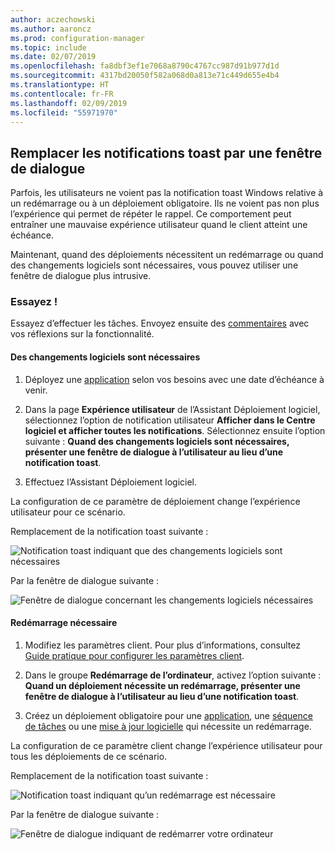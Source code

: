 ```yaml
---
author: aczechowski
ms.author: aaroncz
ms.prod: configuration-manager
ms.topic: include
ms.date: 02/07/2019
ms.openlocfilehash: fa8dbf3ef1e7068a8790c4767cc987d91b977d1d
ms.sourcegitcommit: 4317bd20050f582a068d0a813e71c449d655e4b4
ms.translationtype: HT
ms.contentlocale: fr-FR
ms.lasthandoff: 02/09/2019
ms.locfileid: "55971970"
---
```

## <a name="bkmk_impact"></a> Remplacer les notifications toast par une fenêtre de dialogue
<!--3555947-->

Parfois, les utilisateurs ne voient pas la notification toast Windows relative à un redémarrage ou à un déploiement obligatoire. Ils ne voient pas non plus l’expérience qui permet de répéter le rappel. Ce comportement peut entraîner une mauvaise expérience utilisateur quand le client atteint une échéance.

Maintenant, quand des déploiements nécessitent un redémarrage ou quand des changements logiciels sont nécessaires, vous pouvez utiliser une fenêtre de dialogue plus intrusive. 


### <a name="try-it-out"></a>Essayez !

Essayez d’effectuer les tâches. Envoyez ensuite des [commentaires](/sccm/core/understand/find-help#product-feedback) avec vos réflexions sur la fonctionnalité.


#### <a name="software-changes-are-required"></a>Des changements logiciels sont nécessaires

1. Déployez une [application](/sccm/apps/deploy-use/deploy-applications) selon vos besoins avec une date d’échéance à venir.  

2. Dans la page **Expérience utilisateur** de l’Assistant Déploiement logiciel, sélectionnez l’option de notification utilisateur **Afficher dans le Centre logiciel et afficher toutes les notifications**. Sélectionnez ensuite l’option suivante : **Quand des changements logiciels sont nécessaires, présenter une fenêtre de dialogue à l’utilisateur au lieu d’une notification toast**.  

3. Effectuez l’Assistant Déploiement logiciel.

La configuration de ce paramètre de déploiement change l’expérience utilisateur pour ce scénario.

Remplacement de la notification toast suivante :

![Notification toast indiquant que des changements logiciels sont nécessaires](../../media/3555947-required-toast.png)  

Par la fenêtre de dialogue suivante :

![Fenêtre de dialogue concernant les changements logiciels nécessaires](../../media/3555947-required-dialog.png)


#### <a name="restart-required"></a>Redémarrage nécessaire

1. Modifiez les paramètres client. Pour plus d’informations, consultez [Guide pratique pour configurer les paramètres client](/sccm/core/clients/deploy/configure-client-settings).  

2. Dans le groupe **Redémarrage de l’ordinateur**, activez l’option suivante : **Quand un déploiement nécessite un redémarrage, présenter une fenêtre de dialogue à l’utilisateur au lieu d’une notification toast**.  

3. Créez un déploiement obligatoire pour une [application](/sccm/apps/deploy-use/deploy-applications), une [séquence de tâches](/sccm/osd/deploy-use/manage-task-sequences-to-automate-tasks#BKMK_DeployTS) ou une [mise à jour logicielle](/sccm/sum/deploy-use/deploy-software-updates) qui nécessite un redémarrage.  

La configuration de ce paramètre client change l’expérience utilisateur pour tous les déploiements de ce scénario.

Remplacement de la notification toast suivante :

![Notification toast indiquant qu’un redémarrage est nécessaire](../../media/3555947-restart-toast.png)  

Par la fenêtre de dialogue suivante :

![Fenêtre de dialogue indiquant de redémarrer votre ordinateur](../../media/3555947-restart-dialog.png)

